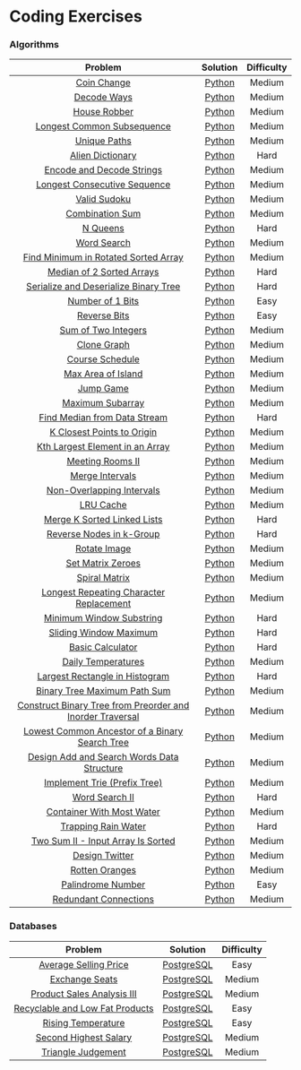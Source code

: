 Coding Exercises
========

### Algorithms

| Problem | Solution | Difficulty |
| :-----: | :--------: | :----------: |
|[Coin Change](https://leetcode.com/problems/coin-change) | [Python](./Algorithms/Python/1D_Dynamic_Programming/Coin_Change.py)|Medium|
|[Decode Ways](https://leetcode.com/problems/decode-ways/description/) | [Python](./Algorithms/Python/1D_Dynamic_Programming/Decode_Ways.py)|Medium|
|[House Robber](https://leetcode.com/problems/house-robber/description/) | [Python](./Algorithms/Python/1D_Dynamic_Programming/House_Robber.py)|Medium|
|[Longest Common Subsequence](https://leetcode.com/problems/longest-common-subsequence/description/) | [Python](./Algorithms/Python/2D_Dynamic_Programming/Longest_Common_Subsequence.py)|Medium|
|[Unique Paths](https://leetcode.com/problems/unique-paths/) | [Python](./Algorithms/Python/2D_Dynamic_Programming/Unique_Paths.py)|Medium|
|[Alien Dictionary](https://leetcode.com/problems/alien-dictionary/) | [Python](./Algorithms/Python/Advanced_Graphs/Alien_Dictionary.py)|Hard|
|[Encode and Decode Strings](https://leetcode.com/problems/encode-and-decode-strings) | [Python](./Algorithms/Python/Arrays_and_Hashing/Encode_and_Decode_Strings.py)|Medium|
|[Longest Consecutive Sequence](https://leetcode.com/problems/longest-consecutive-sequence/) | [Python](./Algorithms/Python/Arrays_and_Hashing/Longest_Consecutive_Sequence.py)|Medium|
|[Valid Sudoku](https://leetcode.com/problems/valid-sudoku/) | [Python](./Algorithms/Python/Arrays_and_Hashing/Valid_Sudoku.py)|Medium|
|[Combination Sum](https://leetcode.com/problems/combination-sum/description/) | [Python](./Algorithms/Python/Backtracking/Combination_Sum.py)|Medium|
|[N Queens](https://leetcode.com/problems/n-queens/) | [Python](./Algorithms/Python/Backtracking/N_Queens.py)|Hard|
|[Word Search](https://leetcode.com/problems/word-search/) | [Python](./Algorithms/Python/Backtracking/Word_Search.py)|Medium|
|[Find Minimum in Rotated Sorted Array](https://leetcode.com/problems/find-minimum-in-rotated-sorted-array) | [Python](./Algorithms/Python/Binary_Search/Find_Minimum_in_Rotated_Sorted_Array.py)|Medium|
|[Median of 2 Sorted Arrays](https://leetcode.com/problems/median-of-two-sorted-arrays/) | [Python](./Algorithms/Python/Binary_Search/Median_of_Two_Sorted_Arrays.py)|Hard|
|[Serialize and Deserialize Binary Tree](https://leetcode.com/problems/serialize-and-deserialize-binary-tree/description/) | [Python](./Algorithms/Python/Binary_Search/Serialize_and_Deserialize_Binary_Tree.py)|Hard|
|[Number of 1 Bits](https://leetcode.com/problems/number-of-1-bits/description/) | [Python](./Algorithms/Python/Bit_Manipulation/Number_of_1_Bits.py)|Easy|
|[Reverse Bits](https://leetcode.com/problems/reverse-bits/) | [Python](./Algorithms/Python/Bit_Manipulation/Reverse_Bits.py)|Easy|
|[Sum of Two Integers](https://leetcode.com/problems/sum-of-two-integers/description/) | [Python](./Algorithms/Python/Bit_Manipulation/Sum_of_Two_Integers.py)|Medium|
|[Clone Graph](https://leetcode.com/problems/clone-graph/description/) | [Python](./Algorithms/Python/Graphs/Clone_Graph.py)|Medium|
|[Course Schedule](https://leetcode.com/problems/course-schedule/) | [Python](./Algorithms/Python/Graphs/Course_Schedule.py)|Medium|
|[Max Area of Island](https://leetcode.com/problems/max-area-of-island/description/) | [Python](./Algorithms/Python/Graphs/Max_Area_of_Island.py)|Medium|
|[Jump Game](https://leetcode.com/problems/jump-game/) | [Python](./Algorithms/Python/Greedy/Jump_Game.py)|Medium|
|[Maximum Subarray](https://leetcode.com/problems/maximum-subarray/) | [Python](./Algorithms/Python/Greedy/Maximum_Subarray.py)|Medium|
|[Find Median from Data Stream](https://leetcode.com/problems/find-median-from-data-stream/description/) | [Python](./Algorithms/Python/Heaps/Find_Median_From_Data_Stream.py)|Hard|
|[K Closest Points to Origin](https://leetcode.com/problems/k-closest-points-to-origin/) | [Python](./Algorithms/Python/Heaps/K_Closest_Points_to_Origin.py)|Medium|
|[Kth Largest Element in an Array](https://leetcode.com/problems/kth-largest-element-in-an-array/description/) | [Python](./Algorithms/Python/Heaps/Kth_Largest_Element_in_an_Array.py)|Medium|
|[Meeting Rooms II](https://leetcode.com/problems/meeting-rooms-ii/) | [Python](./Algorithms/Python/Intervals/Meeting_Rooms_II.py)|Medium|
|[Merge Intervals](https://leetcode.com/problems/merge-intervals/description/) | [Python](./Algorithms/Python/Intervals/Merge_Intervals.py)|Medium|
|[Non-Overlapping Intervals](https://leetcode.com/problems/non-overlapping-intervals/description/) | [Python](./Algorithms/Python/Intervals/Non_Overlapping_Intervals.py)|Medium|
|[LRU Cache](https://leetcode.com/problems/lru-cache/) | [Python](./Algorithms/Python/Linked_Lists/LRU_Cache.py)|Medium|
|[Merge K Sorted Linked Lists](https://leetcode.com/problems/merge-k-sorted-lists/) | [Python](./Algorithms/Python/Linked_Lists/Merge_K_Sorted_Lists.py)|Hard|
|[Reverse Nodes in k-Group](https://leetcode.com/problems/reverse-nodes-in-k-group/description/) | [Python](./Algorithms/Python/Linked_Lists/Reverse_Nodes_in_K_Group.py)|Hard|
|[Rotate Image](https://leetcode.com/problems/rotate-image/description/) | [Python](./Algorithms/Python/Math_and_Geometry/Rotate_Image.py)|Medium|
|[Set Matrix Zeroes](https://leetcode.com/problems/set-matrix-zeroes/) | [Python](./Algorithms/Python/Math_and_Geometry/Set_Matrix_Zeros.py)|Medium|
|[Spiral Matrix](https://leetcode.com/problems/spiral-matrix/description/) | [Python](./Algorithms/Python/Math_and_Geometry/Spiral_Matrix.py)|Medium|
|[Longest Repeating Character Replacement](https://leetcode.com/problems/longest-repeating-character-replacement/) | [Python](./Algorithms/Python/Sliding_Window/Longest_Repeating_Character_Replacement.py)|Medium|
|[Minimum Window Substring](https://leetcode.com/problems/minimum-window-substring/) | [Python](./Algorithms/Python/Sliding_Window/Minimum_Window_Substring.py)|Hard|
|[Sliding Window Maximum](https://leetcode.com/problems/sliding-window-maximum/) | [Python](./Algorithms/Python/Sliding_Window/Sliding_Window_Maximum.py)|Hard|
|[Basic Calculator](https://leetcode.com/problems/basic-calculator/) | [Python](./Algorithms/Python/Stack/Basic_Calculator.py)|Hard|
|[Daily Temperatures](https://leetcode.com/problems/daily-temperatures/) | [Python](./Algorithms/Python/Stack/Daily_Temperatures.py)|Medium|
|[Largest Rectangle in Histogram](https://leetcode.com/problems/largest-rectangle-in-histogram/) | [Python](./Algorithms/Python/Stack/Largest_Rectangle_in_Histogram.py)|Hard|
|[Binary Tree Maximum Path Sum](https://leetcode.com/problems/binary-tree-maximum-path-sum/) | [Python](./Algorithms/Python/Trees/Binary_Tree_Maximum_Path_Sum.py)|Medium|
|[Construct Binary Tree from Preorder and Inorder Traversal](https://leetcode.com/problems/construct-binary-tree-from-preorder-and-inorder-traversal/description/) | [Python](./Algorithms/Python/Trees/Construct_Binary_Tree_from_Preorder_and_Inorder_Traversal.py)|Medium|
|[Lowest Common Ancestor of a Binary Search Tree](https://leetcode.com/problems/lowest-common-ancestor-of-a-binary-search-tree/) | [Python](./Algorithms/Python/Trees/Lowest_Common_Ancestor_of_a_Binary_Search_Tree.py)|Medium|
|[Design Add and Search Words Data Structure](https://leetcode.com/problems/design-add-and-search-words-data-structure/description/) | [Python](./Algorithms/Python/Tries/Design_Add_and_Search_Words_Data_Structure.py)|Medium|
|[Implement Trie (Prefix Tree)](https://leetcode.com/problems/implement-trie-prefix-tree/description/) | [Python](./Algorithms/Python/Tries/Implement_Trie.py)|Medium|
|[Word Search II](https://leetcode.com/problems/word-search-ii/) | [Python](./Algorithms/Python/Tries/Word_Search_II.py)|Hard|
|[Container With Most Water](https://leetcode.com/problems/container-with-most-water/) | [Python](./Algorithms/Python/Two_Pointers/Container_With_Most_Water.py)|Medium|
|[Trapping Rain Water](https://leetcode.com/problems/trapping-rain-water/) | [Python](./Algorithms/Python/Two_Pointers/Trapping_Rain_Water.py)|Hard|
|[Two Sum II - Input Array Is Sorted](https://leetcode.com/problems/two-sum-ii-input-array-is-sorted/) | [Python](./Algorithms/Python/Two_Pointers/Two_Sum_II.py)|Medium|
|[Design Twitter](https://leetcode.com/problems/design-twitter/) | [Python](./Algorithms/Python/Heaps/Design_Twitter.py)|Medium|
|[Rotten Oranges](https://leetcode.com/problems/rotting-oranges/) | [Python](./Algorithms/Python/Graphs/Rotten_Oranges.py)|Medium|
|[Palindrome Number](https://leetcode.com/problems/palindrome-number/) | [Python](./Algorithms/Python/Math_and_Geometry/Palindrome_Number.py)|Easy|
|[Redundant Connections](https://leetcode.com/problems/redundant-connections/) | [Python](./Algorithms/Python/Graphs/Redundant_Connections.py)|Medium|


### Databases    

| Problem | Solution | Difficulty |
| :-----: | :--------: | :----------: |
|[Average Selling Price](https://leetcode.com/problems/average-selling-price/description/)|[PostgreSQL](./Databases/PostgreSQL/Average_Selling_Price.sql)|Easy|
|[Exchange Seats](https://leetcode.com/problems/exchange-seats/description/)|[PostgreSQL](./Databases/PostgreSQL/Exchange_Seats.sql)|Medium|
|[Product Sales Analysis III](https://leetcode.com/problems/product-sales-analysis-iii/description/)|[PostgreSQL](./Databases/PostgreSQL/Product_Sales_Analysis_III.sql)|Medium|
|[Recyclable and Low Fat Products](https://leetcode.com/problems/recyclable-and-low-fat-products/description/)|[PostgreSQL](./Databases/PostgreSQL/Recyclable_and_Low_Fat_Products.sql)|Easy|
|[Rising Temperature](https://leetcode.com/problems/rising-temperature/description/)|[PostgreSQL](./Databases/PostgreSQL/Rising_Temperature.sql)|Easy|
|[Second Highest Salary](https://leetcode.com/problems/second-highest-salary/description/)|[PostgreSQL](./Databases/PostgreSQL/Second_Highest_Salary.sql)|Medium|
|[Triangle Judgement](https://leetcode.com/problems/triangle-judgement/description/)|[PostgreSQL](./Databases/PostgreSQL/Triangle_Judgement.sql)|Medium|
